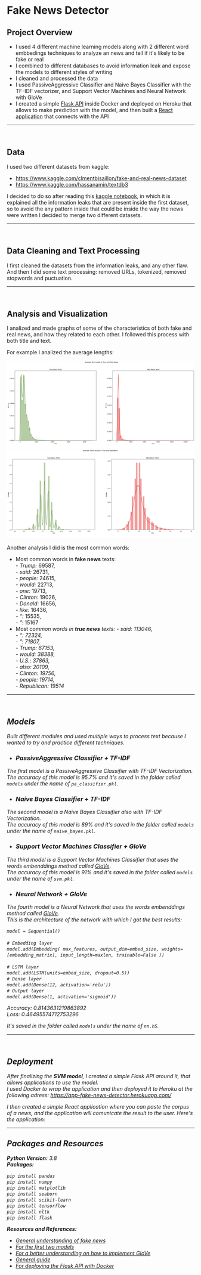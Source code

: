 # Fake News Detector

## Project Overview

* I used 4 different machine learning models along with 2 different word embbedings techniques to analyze an news and tell if it's likely to be fake or real
* I combined to different databases to avoid information leak and expose the models to different styles of writing 
* I cleaned and processed the data
* I used PassiveAggressive Classifier and Naive Bayes Classifier with the TF-IDF vectorizer, and Support Vector Machines and Neural Network with GloVe
* I created a simple [Flask API](https://app-fake-news-detector.herokuapp.com/) inside Docker and deployed on Heroku that allows to make prediction with the model, and then built a [React application](https://cgmuro.github.io/fake-news-detector-app-frontend/) that connects with the API

---
<br>

## Data

I used two different datasets from kaggle:
* https://www.kaggle.com/clmentbisaillon/fake-and-real-news-dataset
* https://www.kaggle.com/hassanamin/textdb3

I decided to do so after reading this [kaggle notebook](https://www.kaggle.com/mosewintner/5-information-leaks-100-accuracy), in which it is explained all the information leaks that are present inside the first dataset, so to avoid the any pattern inside that could be inside the way the news were written I decided to merge two different datasets.

---
<br>

## Data Cleaning and Text Processing

I first cleaned the datasets from the information leaks, and any other flaw.
And then I did some text processing: removed URLs, tokenized, removed stopwords and puctuation.

---
<br>

## Analysis and Visualization

I analized and made graphs of some of the characteristics of both fake and real news, and how they related to each other.
I followed this process with both title and text.

For example I analized the average lengths:
<br>

![titles length](./graphs/average_texts_length.png)
![titles length](./graphs/average_titles_length.png)

Another analysis I did is the most common words:
- Most common words in **fake news** texts:    
        - <em>Trump:</em> 69587,   
        - <em>said:</em> 26731,  
        - <em>people:</em> 24615,  
        - <em>would:</em> 22713,  
        - <em>one:</em> 19713,  
        - <em>Clinton:</em> 19026,  
        - <em>Donald:</em> 16656,  
        - <em>like:</em> 16436,  
        - <em>“:</em> 15535,  
        - <em>”:</em> 15167  
- Most com<em>mon words in **true news** texts:
        - <em>said:</em> 113046,    
        - <em>“:</em> 72324,    
        - <em>”:</em> 71807,    
        - <em>Trump:</em> 67153,    
        - <em>would:</em> 38388,    
        - <em>U.S.:</em> 37863,    
        - <em>also:</em> 20109,    
        - <em>Clinton:</em> 19756,    
        - <em>people:</em> 19714,    
        - <em>Republican:</em> 19514  

---
<br>

## Models

Built different modules and used multiple ways to process text because I wanted to try and practice different techniques.

* ### PassiveAggressive Classifier + TF-IDF
The first model is a PassiveAggressive Classifier with TF-IDF Vectorization.  
The accuracy of this model is  95.7% and it's saved in the folder called ```models``` under the name of ```pa_classifier.pkl```.

* ### Naive Bayes Classifier + TF-IDF
The second model is a Naive Bayes Classifier also with TF-IDF Vectorization.  
The accuracy of this model is  89% and it's saved in the folder called ```models``` under the name of ```naive_bayes.pkl```.

* ### Support Vector Machines Classifier + GloVe
The third model is a Support Vector Machines Classifier that uses the words embenddings method called [GloVe](https://github.com/stanfordnlp/GloVe).   
The accuracy of this model is  91% and it's saved in the folder called ```models``` under the name of ```svm.pkl```.

* ### Neural Network + GloVe
The fourth model is a Neural Network that uses the words embenddings method called [GloVe](https://github.com/stanfordnlp/GloVe).     
This is the architecture of the network with which I got the best results:

```
model = Sequential()

# Embedding layer
model.add(Embedding( max_features, output_dim=embed_size, weights=[embedding_matrix], input_length=maxlen, trainable=False ))

# LSTM layer
model.add(LSTM(units=embed_size, dropout=0.5))
# Dense layer
model.add(Dense(12, activation='relu'))
# Output layer
model.add(Dense(1, activation='sigmoid'))
```

Accuracy: 0.8143631219863892    
Loss: 0.46495574712753296

It's saved in the folder called ```models``` under the name of ```nn.h5```.

---
<br>

## Deployment

After finalizing the **SVM model**, I created a simple Flask API around it, that allows applications to use the model.   
I used Docker to wrap the application and then deployed it to Heroku at the following adress: https://app-fake-news-detector.herokuapp.com/

I then created a simple React application where you can paste the corpus of a news, and the application will comunicate the result to the user. Here's the application: 

---

## Packages and Resources
**Python Version:** 3.8     
**Packages:** 
```
pip install pandas
pip install numpy  
pip install matplotlib
pip install seaborn
pip install scikit-learn
pip install tensorflow 
pip install nltk 
pip install flask
```
**Resources and References:**   
* [General understanding of fake news](https://miguelmalvarez.com/2017/03/23/how-can-machine-learning-and-ai-help-solving-the-fake-news-problem/)
* [For the first two models](https://medium.com/swlh/detecting-fake-news-with-python-and-machine-learning-f78421d29a06)
* [For a better understanding on how to implement GloVe](https://www.kaggle.com/eswarbabu88/toxic-comment-glove-logistic-regression)
* [General guide](https://www.kaggle.com/madz2000/nlp-using-glove-embeddings-99-87-accuracy)
* [For deploying the Flask API with Docker](https://towardsdatascience.com/simple-way-to-deploy-machine-learning-models-to-cloud-fd58b771fdcf)


